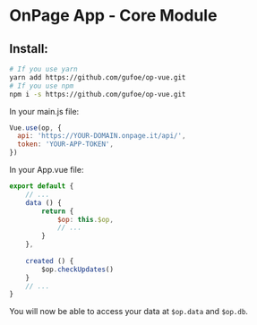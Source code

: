 # OnPage App - Core Module


## Install:
```bash
# If you use yarn
yarn add https://github.com/gufoe/op-vue.git
# If you use npm
npm i -s https://github.com/gufoe/op-vue.git
```

In your main.js file:
```js
Vue.use(op, {
  api: 'https://YOUR-DOMAIN.onpage.it/api/',
  token: 'YOUR-APP-TOKEN',
})
```

In your App.vue file:
```js
export default {
    // ...
    data () {
        return {
            $op: this.$op,
            // ...
        }
    },
    
    created () {
        $op.checkUpdates()
    }
    // ...
}
```

You will now be able to access your data at `$op.data` and `$op.db`.


